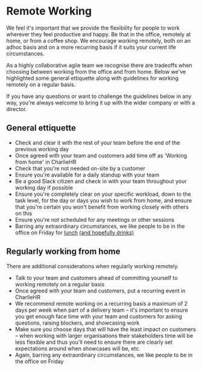 # Remote Working

We feel it's important that we provide the flexibility for people to work wherever they feel productive and happy. Be that in the office, remotely at home, or from a coffee shop. We encourage working remotely, both on an adhoc basis and on a more recurring basis if it suits your current life circumstances.

As a highly collaborative agile team we recognise there are tradeoffs when choosing between working from the office and from home. Below we've highlighted some general ettiquette along with guidelines for working remotely on a regular basis.

If you have any questions or want to challenge the guidelines below in any way, you're always welcome to bring it up with the wider company or with a director.

## General ettiquette

- Check and clear it with the rest of your team before the end of the previous working day
- Once agreed with your team and customers add time off as 'Working from home' in CharlieHR 
- Check that you're not needed on-site by a customer
- Ensure you're available for a daily standup with your team
- Be a good Slack citizen and check in with your team throughout your working day if possible
- Ensure you're completely clear on your specific workload, down to the task level, for the day or days you wish to work from home, and ensure that you're certain you won't benefit from working closely with others on this
- Ensure you're not scheduled for any meetings or other sessions
- Barring any extraordinary circumstances, we like people to be in the office on Friday for [lunch](/benefits/friday_lunch.md) [(and hopefully drinks)](/benefits/friday_drinks.md)

## Regularly working from home

There are additional considerations when regularly working remotely.

- Talk to your team and customers ahead of committing yourself to working remotely on a regular basis
- Once agreed with your team and customers, put a recurring event in CharlieHR
- We recommend remote working on a recurring basis a maximum of 2 days per week when part of a delivery team – it's important to ensure you get enough face time with your team and customers for asking questions, raising blockers, and showcasing work
- Make sure you choose days that will have the least impact on customers – when working with larger organisations their stakeholders time will be less flexible and thus you'll need to ensure there are clearly set expectations around when showcases will be, etc.
- Again, barring any extraordinary circumstances, we like people to be in the office on Friday
